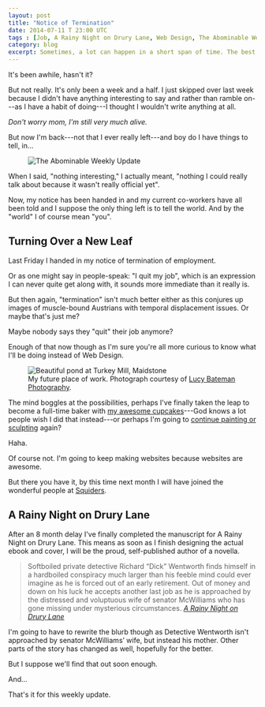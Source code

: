```yaml
---
layout: post
title: "Notice of Termination"
date: 2014-07-11 T 23:00 UTC
tags : [Job, A Rainy Night on Drury Lane, Web Design, The Abominable Weekly Update]
category: blog
excerpt: Sometimes, a lot can happen in a short span of time. The best way to deal with this, is to press it down into that deep dark crevice where it can fester until it kills you. No? Oh, right. No, it's the other thing you're supposed to do.
---
```

It's been awhile, hasn't it?

But not really. It's only been a week and a half. I just skipped over last week because I didn't have anything interesting to say and rather than ramble on---as I have a habit of doing---I thought I wouldn't write anything at all.

*Don't worry mom, I'm still very much alive.*

But now I'm back---not that I ever really left---and boy do I have things to tell, in...

<div>
<figure>
	<img class="js-lazy-load" data-original="/assets/posts/2014/july/notice-of-termination/the-abominable-weekly-update-title.png" alt="The Abominable Weekly Update">
</figure>
</div>

When I said, "nothing interesting," I actually meant, "nothing I could really talk about because it wasn't really official yet".

Now, my notice has been handed in and my current co-workers have all been told and I suppose the only thing left is to tell the world. And by the "world" I of course mean "you".

## Turning Over a New Leaf

Last Friday I handed in my notice of termination of employment.

Or as one might say in people-speak: "I quit my job", which is an expression I can never quite get along with, it sounds more immediate than it really is.

But then again, "termination" isn't much better either as this conjures up images of muscle-bound Austrians with temporal displacement issues. Or maybe that's just me?

Maybe nobody says they "quit" their job anymore?

Enough of that now though as I'm sure you're all more curious to know what I'll be doing instead of Web Design.

<div>
<figure>
	<img class="js-lazy-load" data-original="/assets/posts/2014/july/notice-of-termination/turkey-mill-maidstone.jpg" alt="Beautiful pond at Turkey Mill, Maidstone">
	<figcaption>My future place of work. Photograph courtesy of <a href="http://www.lucybateman.co.uk/">Lucy Bateman Photography</a>.</figcaption>
</figure>
</div>

The mind boggles at the possibilities, perhaps I've finally taken the leap to become a full-time baker with [my awesome cupcakes][cupcakes]---God knows a lot people wish I did that instead---or perhaps I'm going to [continue painting or sculpting][sculpting] again?

Haha.

Of course not. I'm going to keep making websites because websites are awesome.

But there you have it, by this time next month I will have joined the wonderful people at [Squiders][squiders].

## A Rainy Night on Drury Lane

After an 8 month delay I've finally completed the manuscript for A Rainy Night on Drury Lane. This means as soon as I finish designing the actual ebook and cover, I will be the proud, self-published author of a novella.

> Softboiled private detective Richard “Dick” Wentworth finds himself in a hardboiled conspiracy much larger than his feeble mind could ever imagine as he is forced out of an early retirement. Out of money and down on his luck he accepts another last job as he is approached by the distressed and voluptuous wife of senator McWilliams who has gone missing under mysterious circumstances.  <cite>[A Rainy Night on Drury Lane][ebook]</cite>

I'm going to have to rewrite the blurb though as Detective Wentworth isn't approached by senator McWilliams’ wife, but instead his mother. Other parts of the story has changed as well, hopefully for the better.

But I suppose we'll find that out soon enough.

And...

That's it for this weekly update.

[squiders]: http://www.squiders.com/
[sculpting]: /blog/the-celebratory-quinquennial-post
[cupcakes]: /blog/doucebags-donations-and-dinosaurs
[ebook]: http://carloseriksson.com/a-rainy-night-on-drury-lane